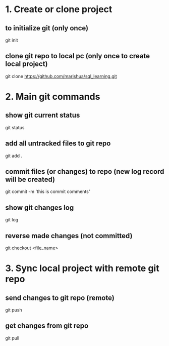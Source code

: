 
# 1. Create or clone project

## to initialize git (only once)
git init

## clone git repo to local pc (only once to create local project)
git clone https://github.com/marishua/sql_learning.git

# 2. Main git commands

## show git current status
git status

## add all untracked files to git repo
git add .

## commit files (or changes) to repo (new log record will be created)
git commit -m 'this is commit comments'

## show git changes log
git log

## reverse made changes (not committed)
git checkout <file_name>

# 3. Sync local project with remote git repo

## send changes to git repo (remote)
git push

## get changes from git repo
git pull
